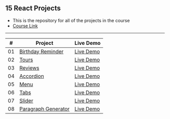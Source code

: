 ## 15 React Projects

- This is the repository for all of the projects in the course
- [Course Link](https://www.youtube.com/watch?v=a_7Z7C_JCyo&ab_channel=freeCodeCamp.org)

<hr>

| #   | Project                                                                                              | Live Demo                                                |
| --- | ---------------------------------------------------------------------------------------------------- | -------------------------------------------------------- |
| 01  | [Birthday Reminder](https://github.com/gokseloz/react-projects/tree/master/01-birthday-reminder)     | [Live Demo](https://gokseloz-reactproject1.netlify.app/) |
| 02  | [Tours](https://github.com/gokseloz/react-projects/tree/master/02-Tours)                             | [Live Demo](https://gokseloz-reactproject2.netlify.app/) |
| 03  | [Reviews](https://github.com/gokseloz/react-projects/tree/master/03-reviews)                         | [Live Demo](https://gokseloz-reactproject3.netlify.app/) |
| 04  | [Accordion](https://github.com/gokseloz/react-projects/tree/master/04-Accordion)                     | [Live Demo](https://gokseloz-reactproject4.netlify.app/) |
| 05  | [Menu](https://github.com/gokseloz/react-projects/tree/master/05-Menu)                               | [Live Demo](https://gokseloz-reactproject5.netlify.app/) |
| 06  | [Tabs](https://github.com/gokseloz/react-projects/tree/master/06-Tabs)                               | [Live Demo](https://gokseloz-reactproject6.netlify.app/) |
| 07  | [Slider](https://github.com/gokseloz/react-projects/tree/master/07-Slider)                           | [Live Demo](https://gokseloz-reactproject7.netlify.app/) |
| 08  | [Paragraph Generator](https://github.com/gokseloz/react-projects/tree/master/08-paragraph-generator) | [Live Demo](https://gokseloz-reactproject8.netlify.app)  |
